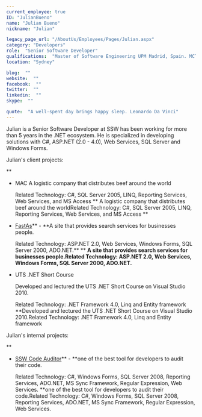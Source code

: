 ```yaml
---
current_employee: true
ID: "JulianBueno"
name: "Julian Bueno"
nickname: "Julian"

legacy_page_url: "/AboutUs/Employees/Pages/Julian.aspx"
category: "Developers"
role:  "Senior Software Developer"
qualifications:  "Master of Software Engineering UPM Madrid, Spain. MCTS in web and windows"
location: "Sydney"

blog:  ""
website:  ""
facebook:  ""
twitter:  ""
linkedin:  ""
skype:  ""

quote:  "A well-spent day brings happy sleep. Leonardo Da Vinci"
---
```


Julian is a Senior Software Developer at SSW has been working for more than 5 years in the .NET ecosystem. He is specialized in developing solutions with C#, ASP.NET (2.0 - 4.0), Web Services, SQL Server and Windows Forms. 

Julian's client projects:  

**

*   MAC A logistic company that distributes beef around the world  

    Related Technology: C#, SQL Server 2005, LINQ, Reporting Services, Web Services, and MS Access 
** A logistic company that distributes beef around the worldRelated Technology: C#, SQL Server 2005, LINQ, Reporting Services, Web Services, and MS Access **

*   [FastAs](http://www.fastas.com/)** - **A site that provides search services for businesses people.  

    Related Technology: ASP.NET 2.0, Web Services, Windows Forms, SQL Server 2000, ADO.NET.** **
**A site that provides search services for businesses people.Related Technology: ASP.NET 2.0, Web Services, Windows Forms, SQL Server 2000, ADO.NET.**

*   UTS .NET Short Course  

    Developed and lectured the UTS .NET Short Course on Visual Studio 2010.  

    Related Technology: .NET Framework 4.0, Linq and Entity framework
**Developed and lectured the UTS .NET Short Course on Visual Studio 2010.Related Technology: .NET Framework 4.0, Linq and Entity framework

Julian's internal projects: 

**

*   [SSW Code Auditor](http://www.ssw.com.au/ssw/codeauditor/)** - **one of the best tool for developers to audit their code.  

    Related Technology: C#, Windows Forms, SQL Server 2008, Reporting Services, ADO.NET, MS Sync Framework, Regular Expression, Web Services. 
**one of the best tool for developers to audit their code.Related Technology: C#, Windows Forms, SQL Server 2008, Reporting Services, ADO.NET, MS Sync Framework, Regular Expression, Web Services. 